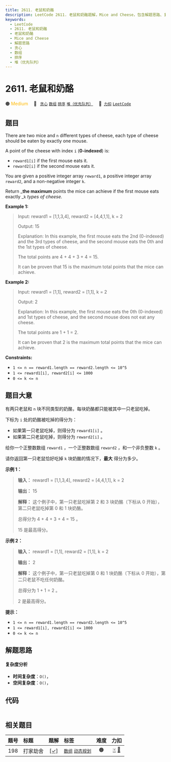 ```yaml
---
title: 2611. 老鼠和奶酪
description: LeetCode 2611. 老鼠和奶酪题解，Mice and Cheese，包含解题思路、复杂度分析以及完整的 JavaScript 代码实现。
keywords:
  - LeetCode
  - 2611. 老鼠和奶酪
  - 老鼠和奶酪
  - Mice and Cheese
  - 解题思路
  - 贪心
  - 数组
  - 排序
  - 堆（优先队列）
---
```


# 2611. 老鼠和奶酪

🟠 <font color=#ffb800>Medium</font>&emsp; 🔖&ensp; [`贪心`](/tag/greedy.md) [`数组`](/tag/array.md) [`排序`](/tag/sorting.md) [`堆（优先队列）`](/tag/heap-priority-queue.md)&emsp; 🔗&ensp;[`力扣`](https://leetcode.cn/problems/mice-and-cheese) [`LeetCode`](https://leetcode.com/problems/mice-and-cheese)

## 题目

There are two mice and `n` different types of cheese, each type of cheese
should be eaten by exactly one mouse.

A point of the cheese with index `i` (**0-indexed**) is:

  * `reward1[i]` if the first mouse eats it.
  * `reward2[i]` if the second mouse eats it.

You are given a positive integer array `reward1`, a positive integer array
`reward2`, and a non-negative integer `k`.

Return _**the maximum** points the mice can achieve if the first mouse eats
exactly _`k` _types of cheese._



**Example 1:**

> Input: reward1 = [1,1,3,4], reward2 = [4,4,1,1], k = 2
> 
> Output: 15
> 
> Explanation: In this example, the first mouse eats the 2nd (0-indexed) and the 3rd types of cheese, and the second mouse eats the 0th and the 1st types of cheese.
> 
> The total points are 4 + 4 + 3 + 4 = 15.
> 
> It can be proven that 15 is the maximum total points that the mice can achieve.

**Example 2:**

> Input: reward1 = [1,1], reward2 = [1,1], k = 2
> 
> Output: 2
> 
> Explanation: In this example, the first mouse eats the 0th (0-indexed) and 1st types of cheese, and the second mouse does not eat any cheese.
> 
> The total points are 1 + 1 = 2.
> 
> It can be proven that 2 is the maximum total points that the mice can achieve.

**Constraints:**

  * `1 <= n == reward1.length == reward2.length <= 10^5`
  * `1 <= reward1[i], reward2[i] <= 1000`
  * `0 <= k <= n`


## 题目大意

有两只老鼠和 `n` 块不同类型的奶酪，每块奶酪都只能被其中一只老鼠吃掉。

下标为 `i` 处的奶酪被吃掉的得分为：

  * 如果第一只老鼠吃掉，则得分为 `reward1[i]` 。
  * 如果第二只老鼠吃掉，则得分为 `reward2[i]` 。

给你一个正整数数组 `reward1` ，一个正整数数组 `reward2` ，和一个非负整数 `k` 。

请你返回第一只老鼠恰好吃掉 `k` 块奶酪的情况下，**最大**  得分为多少。



**示例 1：**

> 
> 
> 
> 
> 
> **输入：** reward1 = [1,1,3,4], reward2 = [4,4,1,1], k = 2
> 
> **输出：** 15
> 
> **解释：** 这个例子中，第一只老鼠吃掉第 2 和 3 块奶酪（下标从 0 开始），第二只老鼠吃掉第 0 和 1 块奶酪。
> 
> 总得分为 4 + 4 + 3 + 4 = 15 。
> 
> 15 是最高得分。
> 
> 

**示例 2：**

> 
> 
> 
> 
> 
> **输入：** reward1 = [1,1], reward2 = [1,1], k = 2
> 
> **输出：** 2
> 
> **解释：** 这个例子中，第一只老鼠吃掉第 0 和 1 块奶酪（下标从 0 开始），第二只老鼠不吃任何奶酪。
> 
> 总得分为 1 + 1 = 2 。
> 
> 2 是最高得分。
> 
> 



**提示：**

  * `1 <= n == reward1.length == reward2.length <= 10^5`
  * `1 <= reward1[i], reward2[i] <= 1000`
  * `0 <= k <= n`


## 解题思路

#### 复杂度分析

- **时间复杂度**：`O()`，
- **空间复杂度**：`O()`，

## 代码

```javascript

```

## 相关题目

<!-- prettier-ignore -->
| 题号 | 标题 | 题解 | 标签 | 难度 | 力扣 |
| :------: | :------ | :------: | :------ | :------: | :------: |
| 198 | 打家劫舍 | [[✓]](/problem/0198.md) |  [`数组`](/tag/array.md) [`动态规划`](/tag/dynamic-programming.md) | 🟠 | [🀄️](https://leetcode.cn/problems/house-robber) [🔗](https://leetcode.com/problems/house-robber) |